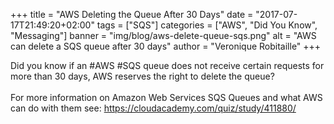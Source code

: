 +++
title = "AWS Deleting the Queue After 30 Days"
date = "2017-07-17T21:49:20+02:00"
tags = ["SQS"]
categories = ["AWS", "Did You Know", "Messaging"]
banner = "img/blog/aws-delete-queue-sqs.png"
alt = "AWS can delete a SQS queue after 30 days"
author = "Veronique Robitaille"
+++

Did you know if an #AWS #SQS queue does not receive certain requests for more than 30 days, AWS reserves the right to delete the queue?
<br /><br />
For more information on Amazon Web Services SQS Queues and what AWS can do with them see: <https://cloudacademy.com/quiz/study/411880/>

